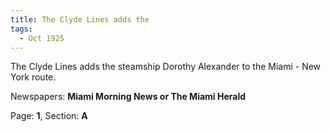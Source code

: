 ```yaml
---  
title: The Clyde Lines adds the  
tags:  
  - Oct 1925  
---  
```

  
The Clyde Lines adds the steamship Dorothy Alexander to the Miami - New York route.  
  
Newspapers: **Miami Morning News or The Miami Herald**  
  
Page: **1**, Section: **A** 
